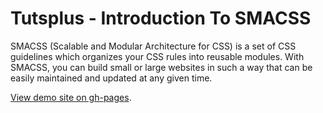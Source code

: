 # Tutsplus - Introduction To SMACSS

SMACSS (Scalable and Modular Architecture for CSS) is a set of CSS guidelines which organizes your CSS rules into reusable modules. With SMACSS, you can build small or large websites in such a way that can be easily maintained and updated at any given time.

[View demo site on gh-pages](http://edwinchen85.github.io/intro_to_smacss).
